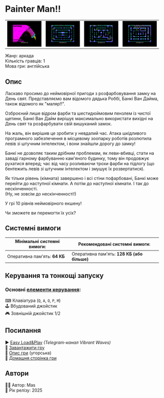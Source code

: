 # Painter Man!!

| | | | |
| --- | --- | --- | --- |
|![screen1](screenshots/scrn_painterman_01.png)|![screen2](screenshots/scrn_painterman_02.png)|![screen3](screenshots/scrn_painterman_03.png)|![screen4](screenshots/scrn_painterman_04.png)|

Жанр: аркада  
Кількість гравців: 1  
Мова гри: англійська  

## Опис

Ласкаво просимо до неймовірної пригоди з розфарбовування замку на День свят. Представляємо вам відомого дядька Роббі, Банкі Ван Дайма, також відомого як "маляр!!".

Озброєний лише відром фарби та шестидюймовим пензлем із чистої щетини, Банкі Ван Дайм вирішує максимально використати вихідні на День свят та розфарбувати свій вишуканий замок.

На жаль, він вирішив це зробити у невдалий час. Атака шкідливого програмного забезпечення в місцевому зоопарку роботів розлютила левів зі штучним інтелектом, і вони знайшли дорогу до замку!

Банкі не дозволяє таким дрібним проблемам, як леви-вбивці, стати на заваді гарному фарбуванню кам'яного будинку, тому він продовжує рухатися вперед; час від часу розливаючи трохи фарби на підлогу (що бентежить левів зі штучним інтелектом і змушує їх розвертатися).

Як тільки рівень (кімната) завершено і всі стіни пофарбовані, Банкі може перейти до наступної кімнати. А потім до наступної кімнати. І так до нескінченності.  
(Ну, не зовсім до нескінченності!)

У грі 10 рівнів неймовірного екшену!

Чи зможете ви перемогти їх усіх?

## Системні вимоги

|Мінімальні системні вимоги:|Рекомендовані системні вимоги:|
|---------------------------|------------------------------|
|Оперативна пам'ять: **64 КБ**|Оперативна пам'ять: **128 КБ (або більше)**|  

## Керування та тонкощі запуску
### Основні [елементи керування](../controllers.md):
⌨ Клавіатура (`Q`, `A`, `O`, `P`, `M`)  
🕹 Вбудований джойстик  
🎮 Зовнішній джойстик 1/2

## Посилання

▶ [Easy Load&Play](https://t.me/EP128k_Load_n_Play/911) *(Telegram-канал Vibrant Waves)*  
💾 [Завантажити гру](http://www.ep128.hu/Ep_Games/Prg/Painter_Man.rar)  
📃 [Опис гри]() (угорська)  
🏡 [Домашня сторінка гри](https://ktbproductions.itch.io/enterprise-games)

## Автори
👨‍💻 Автор: Mas  
📅 Рік релізу: 2025  